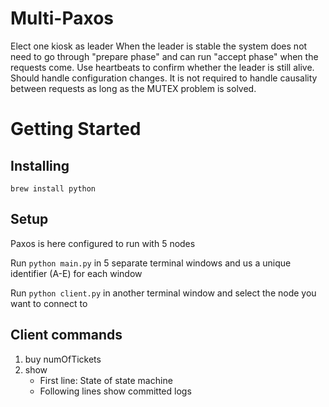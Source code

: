 # Multi-Paxos
Elect one kiosk as leader
When the leader is stable the system does not need to go through "prepare phase" and can run "accept phase" when the requests come.
Use heartbeats to confirm whether the leader is still alive.
Should handle configuration changes.
It is not required to handle causality between requests as long as the MUTEX problem is solved.

# Getting Started
## Installing
```
brew install python
```

## Setup
Paxos is here configured to run with 5 nodes

Run `python main.py` in 5 separate terminal windows and us a unique identifier (A-E) for each window

Run `python client.py` in another terminal window and select the node you want to connect to

## Client commands
1. buy numOfTickets
2. show
	- First line: State of state machine
	- Following lines show committed logs
